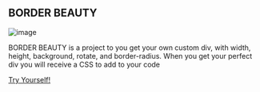  ## BORDER BEAUTY
 
![image](https://user-images.githubusercontent.com/42773135/193337082-ad92d852-efb6-4a1f-8b4f-520e6fd384f3.png)


BORDER BEAUTY is a project to you get your own custom div, with width, height, background, rotate, and border-radius. When you get your perfect div you will receive a CSS to add to your code

<a href="https://border-beauty.vercel.app/" target="_blank">
  Try Yourself!
</a>
